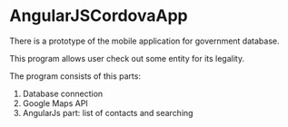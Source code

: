 AngularJSCordovaApp
===================

There is a prototype of the mobile application for government database.

This program allows user check out some entity for its legality.

The program consists of this parts:
  1) Database connection
  2) Google Maps API
  3) AngularJs part: list of contacts and searching
